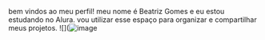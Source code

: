 bem vindos ao meu perfil!
meu nome é Beatriz Gomes e eu estou estudando no Alura.
vou utilizar esse espaço para organizar e compartilhar meus projetos.
![](![image](https://github.com/user-attachments/assets/d22495f2-9577-4a69-b50c-48ae9da50e69)
